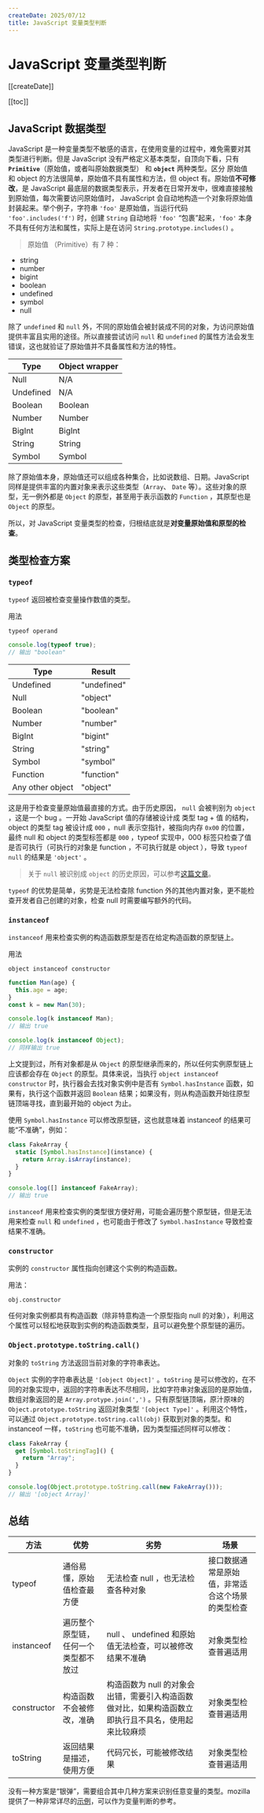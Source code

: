 ```yaml
---
createDate: 2025/07/12
title: JavaScript 变量类型判断
---
```


# JavaScript 变量类型判断

[[createDate]]

[[toc]]

## JavaScript 数据类型

JavaScript 是一种变量类型不敏感的语言，在使用变量的过程中，难免需要对其类型进行判断。但是 JavaScript 没有严格定义基本类型，自顶向下看，只有 **`Primitive`**（原始值，或者叫原始数据类型） 和 **`object`** 两种类型。区分 原始值 和 object 的方法很简单，原始值不具有属性和方法，但 object 有。原始值**不可修改**，是 JavaScript 最底层的数据类型表示，开发者在日常开发中，很难直接接触到原始值，每次需要访问原始值时， JavaScript 会自动地构造一个对象将原始值封装起来。举个例子，字符串 `'foo'` 是原始值，当运行代码 `'foo'.includes('f')` 时，创建 `String` 自动地将 `'foo'` “包裹”起来，`'foo'` 本身不具有任何方法和属性，实际上是在访问 `String.prototype.includes()` 。

> 原始值 （Primitive）有 7 种：

- string
- number
- bigint
- boolean
- undefined
- symbol
- null

除了 `undefined` 和 `null` 外，不同的原始值会被封装成不同的对象，为访问原始值提供丰富且实用的途径。所以直接尝试访问 `null` 和 `undefined` 的属性方法会发生错误，这也就验证了原始值并不具备属性和方法的特性。

| Type      | Object wrapper |
| --------- | -------------- |
| Null      | N/A            |
| Undefined | N/A            |
| Boolean   | Boolean        |
| Number    | Number         |
| BigInt    | BigInt         |
| String    | String         |
| Symbol    | Symbol         |

除了原始值本身，原始值还可以组成各种集合，比如说数组、日期。JavaScript 同样是提供丰富的内置对象来表示这些类型（`Array`、 `Date` 等）。这些对象的原型，无一例外都是 `Object` 的原型，甚至用于表示函数的 `Function` ，其原型也是 `Object` 的原型。

所以，对 JavaScript 变量类型的检查，归根结底就是**对变量原始值和原型的检查**。

## 类型检查方案

### `typeof`

`typeof` 返回被检查变量操作数值的类型。

用法

```
typeof operand
```

```javascript
console.log(typeof true);
// 输出 "boolean"
```

| Type             | Result      |
| ---------------- | ----------- |
| Undefined        | "undefined" |
| Null             | "object"    |
| Boolean          | "boolean"   |
| Number           | "number"    |
| BigInt           | "bigint"    |
| String           | "string"    |
| Symbol           | "symbol"    |
| Function         | "function"  |
| Any other object | "object"    |

这是用于检查变量原始值最直接的方式。由于历史原因， `null` 会被判别为 `object` ，这是一个 bug 。一开始 JavaScript 值的存储被设计成 类型 tag + 值 的结构，object 的类型 tag 被设计成 `000` ，null 表示空指针，被指向内存 `0x00` 的位置， 最终 null 和 object 的类型标签都是 `000` ，typeof 实现中，000 标签只检查了值是否可执行（可执行的对象是 function ，不可执行就是 object ），导致 `typeof null` 的结果是 `'object'` 。

> 关于 `null` 被识别成 `object` 的历史原因，可以参考[这篇文章](https://2ality.com/2013/10/typeof-null.html)。

`typeof` 的优势是简单，劣势是无法检查除 function 外的其他内置对象，更不能检查开发者自己创建的对象，检查 null 时需要编写额外的代码。

### `instanceof`

`instanceof` 用来检查实例的构造函数原型是否在给定构造函数的原型链上。

用法

```
object instanceof constructor
```

```javascript
function Man(age) {
  this.age = age;
}
const k = new Man(30);

console.log(k instanceof Man);
// 输出 true

console.log(k instanceof Object);
// 同样输出 true
```

上文提到过，所有对象都是从 `Object` 的原型继承而来的，所以任何实例原型链上应该都会存在 `Object` 的原型。具体来说，当执行 `object instanceof constructor` 时，执行器会去找对象实例中是否有 `Symbol.hasInstance` 函数，如果有，执行这个函数并返回 `Boolean` 结果；如果没有，则从构造函数开始往原型链顶端寻找，直到最开始的 object 为止。

使用 `Symbol.hasInstance` 可以修改原型链，这也就意味着 instanceof 的结果可能“不准确”，例如：

```javascript
class FakeArray {
  static [Symbol.hasInstance](instance) {
    return Array.isArray(instance);
  }
}

console.log([] instanceof FakeArray);
// 输出 true
```

`instanceof` 用来检查实例的类型很方便好用，可能会遍历整个原型链，但是无法用来检查 `null` 和 `undefined` ，也可能由于修改了 `Symbol.hasInstance` 导致检查结果不准确。

### `constructor`

实例的 `constructor` 属性指向创建这个实例的构造函数。

用法：

```
obj.constructor
```

任何对象实例都具有构造函数（除非特意构造一个原型指向 null 的对象），利用这个属性可以轻松地获取到实例的构造函数类型，且可以避免整个原型链的遍历。

### `Object.prototype.toString.call()`

对象的 `toString` 方法返回当前对象的字符串表达。

`Object` 实例的字符串表达是 `'[object Object]'` 。`toString` 是可以修改的，在不同的对象实现中，返回的字符串表达不尽相同，比如字符串对象返回的是原始值，数组对象返回的是 `Array.protype.join(',')` 。只有原型链顶端，原汁原味的 `Object.prototype.toString` 返回对象类型 `'[object Type]'` 。利用这个特性，可以通过 `Object.prototype.toString.call(obj)` 获取到对象的类型。和 instanceof 一样，`toString` 也可能不准确，因为类型描述同样可以修改：

```javascript
class FakeArray {
  get [Symbol.toStringTag]() {
    return "Array";
  }
}

console.log(Object.prototype.toString.call(new FakeArray()));
// 输出 '[object Array]'
```

## 总结

| 方法        | 优势                                 | 劣势                                                                                                 | 场景                                             |
| ----------- | ------------------------------------ | ---------------------------------------------------------------------------------------------------- | ------------------------------------------------ |
| typeof      | 通俗易懂，原始值检查最方便           | 无法检查 null ，也无法检查各种对象                                                                   | 接口数据通常是原始值，非常适合这个场景的类型检查 |
| instanceof  | 遍历整个原型链，任何一个类型都不放过 | null 、 undefined 和原始值无法检查，可以被修改结果不准确                                             | 对象类型检查普遍适用                             |
| constructor | 构造函数不会被修改，准确             | 构造函数为 null 的对象会出错，需要引入构造函数做对比，如果构造函数立即执行且不具名，使用起来比较麻烦 | 对象类型检查普遍适用                             |
| toString    | 返回结果是描述，使用方便             | 代码冗长，可能被修改结果                                                                             | 对象类型检查普遍适用                             |

没有一种方案是“银弹”，需要组合其中几种方案来识别任意变量的类型。mozilla 提供了一种非常详尽的[示例](https://developer.mozilla.org/en-US/docs/Web/JavaScript/Reference/Operators/typeof#custom_method_that_gets_a_more_specific_type)，可以作为变量判断的参考。
